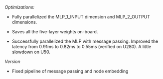 *Optimizations:*

- Fully parallelized the MLP\_1\_INPUT dimension and MLP\_2\_OUTPUT dimensions.

- Saves all the five-layer weights on-board.

- Successfully parallelized the MLP with message passing. Improved the latency from 0.91ms to 0.82ms to 0.55ms (verified on U280). A little slowdown on U50.

*Version*

- Fixed pipeline of message passing and node embedding

